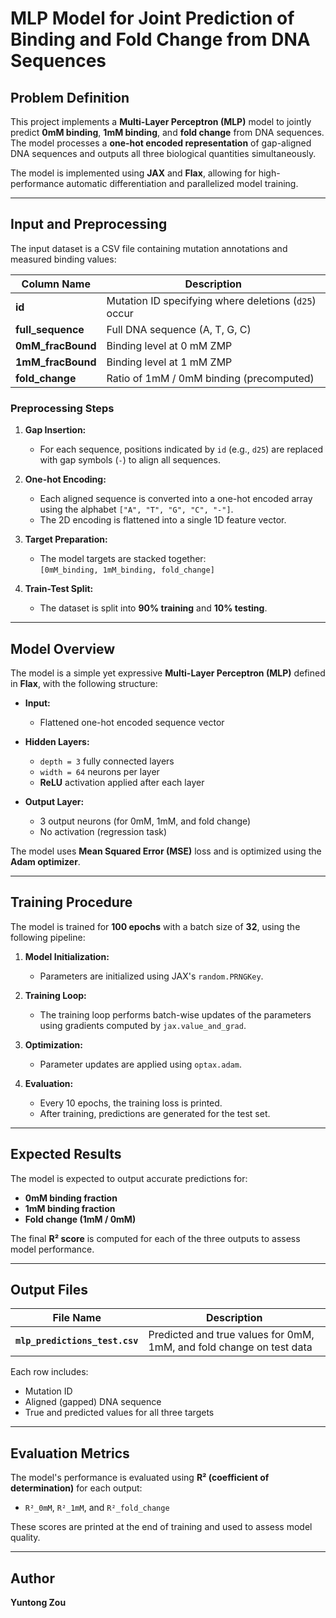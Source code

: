 # **MLP Model for Joint Prediction of Binding and Fold Change from DNA Sequences**

## **Problem Definition**
This project implements a **Multi-Layer Perceptron (MLP)** model to jointly predict **0mM binding**, **1mM binding**, and **fold change** from DNA sequences. The model processes a **one-hot encoded representation** of gap-aligned DNA sequences and outputs all three biological quantities simultaneously.

The model is implemented using **JAX** and **Flax**, allowing for high-performance automatic differentiation and parallelized model training.

---

## **Input and Preprocessing**
The input dataset is a CSV file containing mutation annotations and measured binding values:

| Column Name         | Description |
|---------------------|-------------|
| **id**              | Mutation ID specifying where deletions (`d25`) occur |
| **full_sequence**   | Full DNA sequence (A, T, G, C) |
| **0mM_fracBound**   | Binding level at 0 mM ZMP |
| **1mM_fracBound**   | Binding level at 1 mM ZMP |
| **fold_change**     | Ratio of 1mM / 0mM binding (precomputed) |

### **Preprocessing Steps**
1. **Gap Insertion:**  
   - For each sequence, positions indicated by `id` (e.g., `d25`) are replaced with gap symbols (`-`) to align all sequences.

2. **One-hot Encoding:**  
   - Each aligned sequence is converted into a one-hot encoded array using the alphabet `["A", "T", "G", "C", "-"]`.  
   - The 2D encoding is flattened into a single 1D feature vector.

3. **Target Preparation:**  
   - The model targets are stacked together:  
     `[0mM_binding, 1mM_binding, fold_change]`

4. **Train-Test Split:**  
   - The dataset is split into **90% training** and **10% testing**.

---

## **Model Overview**
The model is a simple yet expressive **Multi-Layer Perceptron (MLP)** defined in **Flax**, with the following structure:

- **Input:**  
  - Flattened one-hot encoded sequence vector

- **Hidden Layers:**  
  - `depth = 3` fully connected layers  
  - `width = 64` neurons per layer  
  - **ReLU** activation applied after each layer

- **Output Layer:**  
  - 3 output neurons (for 0mM, 1mM, and fold change)  
  - No activation (regression task)

The model uses **Mean Squared Error (MSE)** loss and is optimized using the **Adam optimizer**.

---

## **Training Procedure**
The model is trained for **100 epochs** with a batch size of **32**, using the following pipeline:

1. **Model Initialization:**  
   - Parameters are initialized using JAX's `random.PRNGKey`.

2. **Training Loop:**  
   - The training loop performs batch-wise updates of the parameters using gradients computed by `jax.value_and_grad`.

3. **Optimization:**  
   - Parameter updates are applied using `optax.adam`.

4. **Evaluation:**  
   - Every 10 epochs, the training loss is printed.  
   - After training, predictions are generated for the test set.

---

## **Expected Results**
The model is expected to output accurate predictions for:

- **0mM binding fraction**
- **1mM binding fraction**
- **Fold change (1mM / 0mM)**

The final **R² score** is computed for each of the three outputs to assess model performance.

---



## **Output Files**

| File Name                      | Description |
|--------------------------------|-------------|
| **`mlp_predictions_test.csv`** | Predicted and true values for 0mM, 1mM, and fold change on test data |

Each row includes:
- Mutation ID  
- Aligned (gapped) DNA sequence  
- True and predicted values for all three targets

---

## **Evaluation Metrics**
The model's performance is evaluated using **R² (coefficient of determination)** for each output:
- `R²_0mM`, `R²_1mM`, and `R²_fold_change`

These scores are printed at the end of training and used to assess model quality.

---

## **Author**
**Yuntong Zou**
